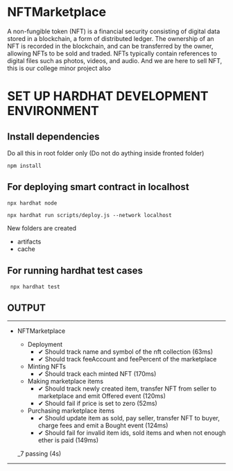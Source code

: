 # NFTMarketplace
A non-fungible token (NFT) is a financial security consisting of digital data stored in a blockchain, a form of distributed ledger. The ownership of an NFT is recorded in the blockchain, and can be transferred by the owner, allowing NFTs to be sold and traded. NFTs typically contain references to digital files such as photos, videos, and audio.  And we are here to sell NFT, this is our college minor project also

# SET UP HARDHAT DEVELOPMENT ENVIRONMENT

## Install dependencies

Do all this in root folder only (Do not do aything inside fronted folder)

``` npm install ```

## For deploying smart contract in localhost

``` npx hardhat node ```

```npx hardhat run scripts/deploy.js --network localhost```

New folders are created

* artifacts
* cache

## For running hardhat test cases

``` npx hardhat test```

## OUTPUT

***

- NFTMarketplace
    - Deployment
      * ✔ Should track name and symbol of the nft collection (63ms)
      * ✔ Should track feeAccount and feePercent of the marketplace
    - Minting NFTs
      * ✔ Should track each minted NFT (170ms)
    - Making marketplace items
      * ✔ Should track newly created item, transfer NFT from seller to marketplace and emit Offered event (120ms)
      * ✔ Should fail if price is set to zero (52ms)
    - Purchasing marketplace items
      * ✔ Should update item as sold, pay seller, transfer NFT to buyer, charge fees and emit a Bought event (124ms)
      * ✔ Should fail for invalid item ids, sold items and when not enough ether is paid (149ms)


  _7 passing (4s)

***

